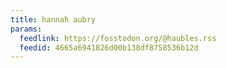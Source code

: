 ```yaml
---
title: hannah aubry
params:
  feedlink: https://fosstodon.org/@haubles.rss
  feedid: 4665a6941826d00b138df8758536b12d
---
```

